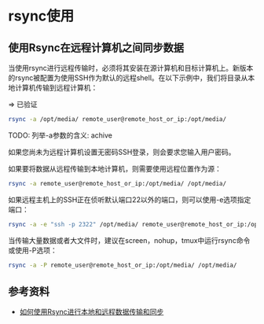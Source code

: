 # rsync使用

## 使用Rsync在远程计算机之间同步数据

当使用rsync进行远程传输时，必须将其安装在源计算机和目标计算机上。新版本的rsync被配置为使用SSH作为默认的远程shell。在以下示例中，我们将目录从本地计算机传输到远程计算机：

=> 已验证
```bash
rsync -a /opt/media/ remote_user@remote_host_or_ip:/opt/media/
```

TODO: 列举-a参数的含义: achive

如果您尚未为远程计算机设置无密码SSH登录，则会要求您输入用户密码。

如果要将数据从远程传输到本地计算机，则需要使用远程位置作为源：

```bash
rsync -a remote_user@remote_host_or_ip:/opt/media/ /opt/media/
```

如果远程主机上的SSH正在侦听默认端口22以外的端口，则可以使用-e选项指定端口：

```bash
rsync -a -e "ssh -p 2322" /opt/media/ remote_user@remote_host_or_ip:/opt/media/
```
当传输大量数据或者大文件时，建议在screen，nohup，tmux中运行rsync命令或使用-P选项：

```bash
rsync -a -P remote_user@remote_host_or_ip:/opt/media/ /opt/media/
```



## 参考资料

* [如何使用Rsync进行本地和远程数据传输和同步](https://www.myfreax.com/how-to-use-rsync-for-local-and-remote-data-transfer-and-synchronization/)

